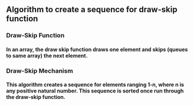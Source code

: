## Algorithm to create a sequence for draw-skip function
### Draw-Skip Function
#### In an array, the draw skip function draws one element and skips (queues to same array) the next element. 
### Draw-Skip Mechanism



#### This algorithm creates a sequence for elements ranging 1-n, where n is any positive natural number. This sequence is sorted once run through the draw-skip function.

